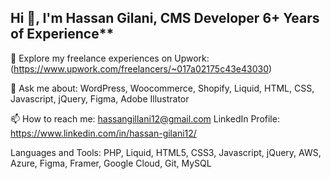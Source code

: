 ## Hi 👋, I'm Hassan Gilani, CMS Developer 6+ Years of Experience**

🔗 Explore my freelance experiences on Upwork: (https://www.upwork.com/freelancers/~017a02175c43e43030)

💬 Ask me about: WordPress, Woocommerce, Shopify, Liquid, HTML, CSS, Javascript, jQuery, Figma, Adobe Illustrator

📫 How to reach me: hassangillani12@gmail.com
LinkedIn Profile: https://www.linkedin.com/in/hassan-gilani12/

Languages and Tools:
PHP, Liquid, HTML5, CSS3, Javascript, jQuery, AWS, Azure, Figma, Framer, Google Cloud, Git, MySQL
